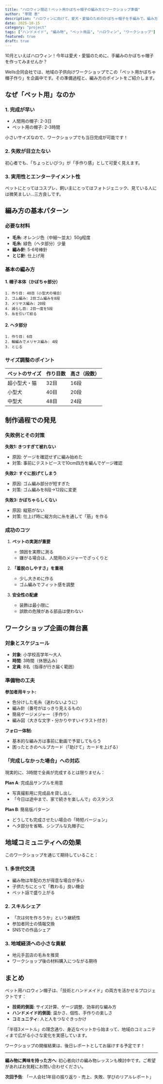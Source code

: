 ```yaml
---
title: "ハロウィン間近！ペット用かぼちゃ帽子の編み方とワークショップ準備"
author: "草間 恵"
description: "ハロウィンに向けて、愛犬・愛猫のためのかぼちゃ帽子を手編みで。編み方のポイントとワークショップ開催への準備過程をご紹介。"
date: 2025-10-15
category: "project"
tags: ["ハンドメイド", "編み物", "ペット用品", "ハロウィン", "ワークショップ"]
featured: true
draft: true
---
```


10月といえばハロウィン！今年は愛犬・愛猫のために、手編みのかぼちゃ帽子を作ってみませんか？

Wells合同会社では、地域の子供向けワークショップでこの「ペット用かぼちゃ帽子作り」を企画中です。その準備過程と、編み方のポイントをご紹介します。

## なぜ「ペット用」なのか

### 1. 完成が早い
- 人間用の帽子: 2-3日
- ペット用の帽子: 2-3時間

小さいサイズなので、ワークショップでも当日完成が可能です！

### 2. 失敗が目立たない
初心者でも、「ちょっといびつ」が「手作り感」として可愛く見えます。

### 3. 実用性とエンターテイメント性
ペットにとってはコスプレ、飼い主にとってはフォトジェニック、見ている人には微笑ましい...三方良しです。

## 編み方の基本パターン

### 必要な材料
- **毛糸**: オレンジ色（中細～並太）50g程度
- **毛糸**: 緑色（ヘタ部分）少量
- **編み針**: 5-6号棒針
- **とじ針**: 仕上げ用

### 基本の編み方

#### 1. 帽子本体（かぼちゃ部分）
```
1. 作り目: 40目（小型犬の場合）
2. ゴム編み: 2目ゴム編みを8段
3. メリヤス編み: 20段
4. 減らし目: 2目一度を5段
5. 糸を引いて絞る
```

#### 2. ヘタ部分
```
1. 作り目: 6目
2. 輪編みでメリヤス編み: 4段
3. とじる
```

### サイズ調整のポイント

| ペットのサイズ | 作り目数 | 高さ（段数） |
|---|---|---|
| 超小型犬・猫 | 32目 | 16段 |
| 小型犬 | 40目 | 20段 |
| 中型犬 | 48目 | 24段 |

## 制作過程での発見

### 失敗例とその対策

**失敗1: きつすぎて被れない**
- 原因: ゲージを確認せずに編み始めた
- 対策: 事前にテストピースで10cm四方を編んでゲージ確認

**失敗2: すぐに脱げてしまう**
- 原因: ゴム編み部分が短すぎた
- 対策: ゴム編みを8段→12段に変更

**失敗3: かぼちゃらしくない**
- 原因: 縦筋がない
- 対策: 仕上げ時に縦方向に糸を通して「筋」を作る

### 成功のコツ

1. **ペットの実測が重要**
   - 頭囲を実際に測る
   - 嫌がる場合は、人間用のメジャーでざっくりと

2. **「着脱のしやすさ」を重視**
   - 少し大きめに作る
   - ゴム編みでフィット感を調整

3. **安全性の配慮**
   - 装飾は最小限に
   - 誤飲の危険がある部品は使わない

## ワークショップ企画の舞台裏

### 対象とスケジュール
- **対象**: 小学校高学年～大人
- **時間**: 3時間（休憩込み）
- **定員**: 8名（指導が行き届く範囲）

### 準備物の工夫

**参加者用キット:**
- 色分けした毛糸（迷わないように）
- 編み針（番号がはっきり見えるもの）
- 簡易ゲージメジャー（手作り）
- 編み図（大きな文字・分かりやすいイラスト付き）

**フォロー体制:**
- 基本的な編み方は事前に動画で予習してもらう
- 困ったときのヘルプカード（「助けて」カードを上げる）

### 「完成しなかった場合」への対応

現実的に、3時間で全員が完成するとは限りません：

**Plan A**: 完成品サンプルを用意
- 写真撮影用に完成品を貸し出し
- 「今日は途中まで、家で続きを楽しんで」のスタンス

**Plan B**: 簡易版パターン
- どうしても完成させたい場合の「時短バージョン」
- ヘタ部分を省略、シンプルな丸帽子に

## 地域コミュニティへの効果

このワークショップを通じて期待していること：

### 1. 多世代交流
- 編み物は年配の方が得意な場合が多い
- 子供たちにとって「教わる」良い機会
- ペット話で盛り上がる

### 2. スキルシェア
- 「次は何を作ろうか」という継続性
- 参加者同士の情報交換
- SNSでの作品シェア

### 3. 地域経済への小さな貢献
- 地元手芸店の毛糸を推奨
- ワークショップ後の材料購入につながる期待

## まとめ

ペット用ハロウィン帽子は、「技術とハンドメイド」の両方を活かせるプロジェクトです：

- **技術的側面**: サイズ計算、ゲージ調整、効率的な編み方
- **ハンドメイド的側面**: 温かさ、個性、手作りの楽しさ
- **コミュニティ**: 人と人をつなぐきっかけ

「半径3メートル」の理念通り、身近なペットから始まって、地域のコミュニティまで広がる小さな変化を実感しています。

ワークショップの開催結果は、後日レポートとしてお届けする予定です！

---

**編み物に興味を持った方へ**: 初心者向けの編み物レッスンも検討中です。ご希望があればお気軽にお問い合わせください。

**次回予告**: 「一人会社1年目の振り返り - 売上、失敗、学びのリアルレポート」